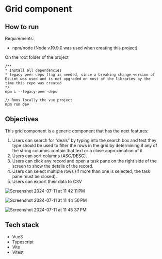 # Grid component

## How to run

Requirements:
- npm/node (Node v.19.9.0 was used when creating this project)

On the root folder of the project

```
/**
* Install all dependencies
* legacy peer deps flag is needed, since a breaking change version of EsLint was used and is not upgraded on most of the libraries by the time this repo was created
*/
npm i --legacy-peer-deps

// Runs locally the vue project
npm run dev
```

## Objectives

This grid component is a generic component that has the next features:

1.  Users can search for “deals” by typing into the search box and text they type should be
used to filter the rows in the grid by determining if any of the string columns contain that
text or a close approximation of it.
2. Users can sort columns (ASC/DESC).
3. Users can click any record and open a task pane on the right side of the screen to show
the details of the record.
4. Users can select multiple rows (if more than one is selected, the task pane must be
closed).
5. Users can export their data to CSV
   
![Screenshot 2024-07-11 at 11 42 11 PM](https://github.com/user-attachments/assets/0950624d-dda9-4eef-9554-7daccdeda218)

![Screenshot 2024-07-11 at 11 44 50 PM](https://github.com/user-attachments/assets/9cea6c8b-2f83-4dcd-9a57-9b9706f1ed1e)

![Screenshot 2024-07-11 at 11 45 37 PM](https://github.com/user-attachments/assets/19e46691-7cab-42d8-b074-0d74247ef2cd)

## Tech stack

- Vue3
- Typescript
- Vite
- Vitest



